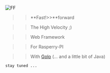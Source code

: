 ![FF](https://raw.github.com/k33g/fastforward/master/public/logo.png)

>>**Fast!>>**forward

>>The High Velocity ;)

>>Web Framework

>>For Rasperry-PI

>>With [Golo](http://golo-lang.org/) (... and a little bit of Java)

    stay tuned ...
